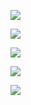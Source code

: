 ![](www.udemy.com_course_master-microservices-with-spring-docker-kubernetes_learn_lecture_27348378_start=0.png)

![](www.udemy.com_course_master-microservices-with-spring-docker-kubernetes_learn_lecture_27348378_start=0%20(1).png)

![](www.udemy.com_course_master-microservices-with-spring-docker-kubernetes_learn_lecture_27348378_start=0%20(2).png)

![](www.udemy.com_course_master-microservices-with-spring-docker-kubernetes_learn_lecture_27348378_start=0%20(3).png)




![](Microservices.png)
